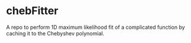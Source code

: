 # chebFitter
A repo to perform 1D maximum likelihood fit of a complicated function by caching it to the Chebyshev polynomial.
